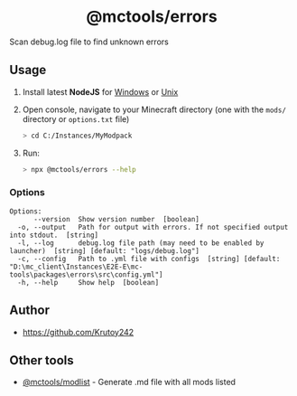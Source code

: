 <h1 align="center">@mctools/errors</h1>

Scan debug.log file to find unknown errors

<!-- extended_desc --><!-- /extended_desc -->

## Usage

1. Install latest **NodeJS** for [Windows](https://nodejs.org/en/download/current/) or [Unix](https://nodejs.org/en/download/package-manager/)

2. Open console, navigate to your Minecraft directory (one with the `mods/` directory or `options.txt` file)
   ```sh
   > cd C:/Instances/MyModpack
   ```

3. Run:
    ```sh
    > npx @mctools/errors --help
    ```

### Options

```shell
Options:
      --version  Show version number  [boolean]
  -o, --output   Path for output with errors. If not specified output into stdout.  [string]
  -l, --log      debug.log file path (may need to be enabled by launcher)  [string] [default: "logs/debug.log"]
  -c, --config   Path to .yml file with configs  [string] [default: "D:\mc_client\Instances\E2E-E\mc-tools\packages\errors\src\config.yml"]
  -h, --help     Show help  [boolean]
```

## Author

* https://github.com/Krutoy242

## Other tools


* [@mctools/modlist](https://github.com/Krutoy242/mc-tools/tree/master/packages/modlist) - Generate .md file with all mods listed
